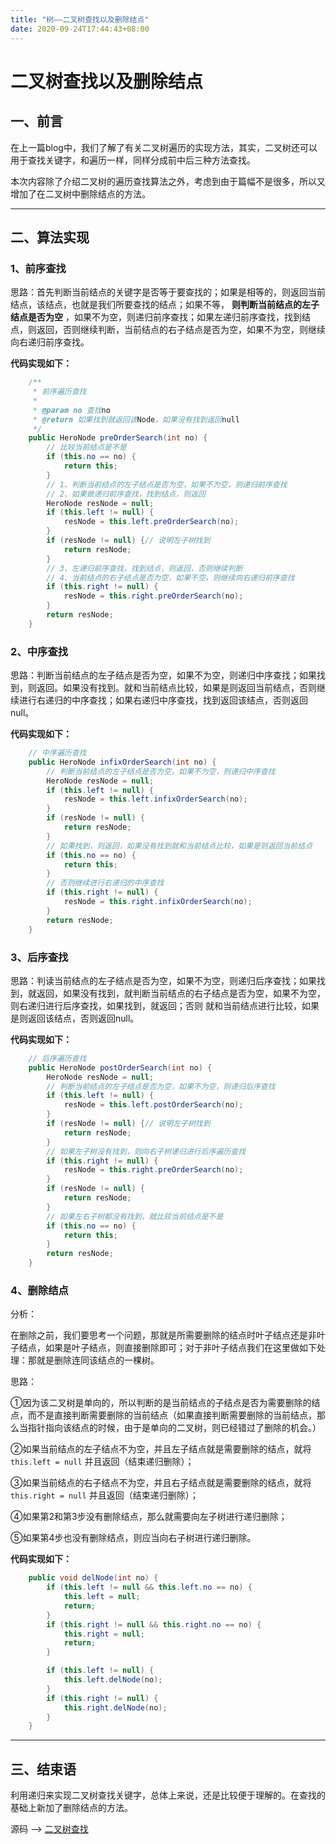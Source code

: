 ```yaml
---
title: "树——二叉树查找以及删除结点"
date: 2020-09-24T17:44:43+08:00
---
```


# 二叉树查找以及删除结点

## 一、前言

在上一篇blog中，我们了解了有关二叉树遍历的实现方法，其实，二叉树还可以用于查找关键字，和遍历一样，同样分成前中后三种方法查找。

本次内容除了介绍二叉树的遍历查找算法之外，考虑到由于篇幅不是很多，所以又增加了在二叉树中删除结点的方法。

---

## 二、算法实现

### 1、前序查找

思路：首先判断当前结点的关键字是否等于要查找的；如果是相等的，则返回当前结点，该结点，也就是我们所要查找的结点；如果不等， **则判断当前结点的左子结点是否为空** ，如果不为空，则递归前序查找；如果左递归前序查找，找到结点，则返回，否则继续判断，当前结点的右子结点是否为空，如果不为空，则继续向右递归前序查找。

**代码实现如下：**

```java
    /**
     * 前序遍历查找
     *
     * @param no 查找no
     * @return 如果找到就返回该Node，如果没有找到返回null
     */
    public HeroNode preOrderSearch(int no) {
        // 比较当前结点是不是
        if (this.no == no) {
            return this;
        }
        // 1、判断当前结点的左子结点是否为空，如果不为空，则递归前序查找
        // 2、如果做递归前序查找，找到结点，则返回
        HeroNode resNode = null;
        if (this.left != null) {
            resNode = this.left.preOrderSearch(no);
        }
        if (resNode != null) {// 说明左子树找到
            return resNode;
        }
        // 3、左递归前序查找，找到结点，则返回，否则继续判断
        // 4、当前结点的右子结点是否为空，如果不空，则继续向右递归前序查找
        if (this.right != null) {
            resNode = this.right.preOrderSearch(no);
        }
        return resNode;
    }
```

### 2、中序查找

思路：判断当前结点的左子结点是否为空，如果不为空，则递归中序查找；如果找到，则返回。如果没有找到。就和当前结点比较，如果是则返回当前结点，否则继续进行右递归的中序查找；如果右递归中序查找，找到返回该结点，否则返回null。

**代码实现如下：**

```java
    // 中序遍历查找
    public HeroNode infixOrderSearch(int no) {
        // 判断当前结点的左子结点是否为空，如果不为空，则递归中序查找
        HeroNode resNode = null;
        if (this.left != null) {
            resNode = this.left.infixOrderSearch(no);
        }
        if (resNode != null) {
            return resNode;
        }
        // 如果找到，则返回，如果没有找到就和当前结点比较，如果是则返回当前结点
        if (this.no == no) {
            return this;
        }
        // 否则继续进行右递归的中序查找
        if (this.right != null) {
            resNode = this.right.infixOrderSearch(no);
        }
        return resNode;
    }

```

### 3、后序查找

思路：判读当前结点的左子结点是否为空，如果不为空，则递归后序查找；如果找到，就返回，如果没有找到，就判断当前结点的右子结点是否为空，如果不为空，则右递归进行后序查找，如果找到，就返回；否则 就和当前结点进行比较，如果是则返回该结点，否则返回null。

**代码实现如下：**

```java
    // 后序遍历查找
    public HeroNode postOrderSearch(int no) {
        HeroNode resNode = null;
        // 判断当前结点的左子结点是否为空，如果不为空，则递归后序查找
        if (this.left != null) {
            resNode = this.left.postOrderSearch(no);
        }
        if (resNode != null) {// 说明左子树找到
            return resNode;
        }
        // 如果左子树没有找到，则向右子树递归进行后序遍历查找
        if (this.right != null) {
            resNode = this.right.preOrderSearch(no);
        }
        if (resNode != null) {
            return resNode;
        }
        // 如果左右子树都没有找到，就比较当前结点是不是
        if (this.no == no) {
            return this;
        }
        return resNode;
    }
```

### 4、删除结点

分析：

在删除之前，我们要思考一个问题，那就是所需要删除的结点时叶子结点还是非叶子结点，如果是叶子结点，则直接删除即可；对于非叶子结点我们在这里做如下处理：那就是删除连同该结点的一棵树。

思路：

①因为该二叉树是单向的，所以判断的是当前结点的子结点是否为需要删除的结点，而不是直接判断需要删除的当前结点（如果直接判断需要删除的当前结点，那么当指针指向该结点的时候，由于是单向的二叉树，则已经错过了删除的机会。）

②如果当前结点的左子结点不为空，并且左子结点就是需要删除的结点，就将 `this.left = null` 并且返回（结束递归删除）；

③如果当前结点的右子结点不为空，并且右子结点就是需要删除的结点，就将 `this.right = null` 并且返回（结束递归删除）；

④如果第2和第3步没有删除结点，那么就需要向左子树进行递归删除；

⑤如果第4步也没有删除结点，则应当向右子树进行递归删除。

**代码实现如下：**

```java
    public void delNode(int no) {
        if (this.left != null && this.left.no == no) {
            this.left = null;
            return;
        }
        if (this.right != null && this.right.no == no) {
            this.right = null;
            return;
        }

        if (this.left != null) {
            this.left.delNode(no);
        }
        if (this.right != null) {
            this.right.delNode(no);
        }
    }
```



---

## 三、结束语

利用递归来实现二叉树查找关键字，总体上来说，还是比较便于理解的。在查找的基础上新加了删除结点的方法。

源码 ——> [二叉树查找](https://github.com/QuakeWang/DataStructure/blob/master/src/com/quake/tree/BinaryTreeDemo.java)